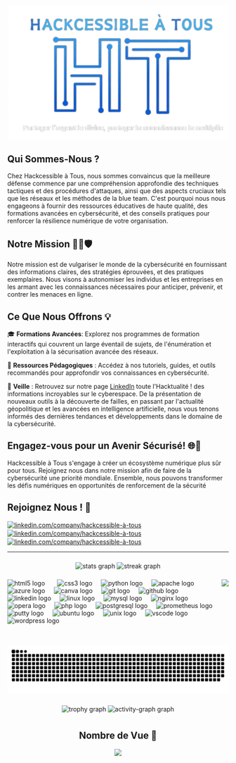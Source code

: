 <p align="center">
<img src="Logo_HT.png" alt="Logo" width="500">
</p>


<h2>Qui Sommes-Nous ?</h2>

Chez Hackcessible à Tous, nous sommes convaincus que la meilleure défense commence par une compréhension approfondie des techniques tactiques et des procédures d'attaques, ainsi que des aspects cruciaux tels que les réseaux et les méthodes de la blue team. C'est pourquoi nous nous engageons à fournir des ressources éducatives de haute qualité, des formations avancées en cybersécurité, et des conseils pratiques pour renforcer la résilience numérique de votre organisation.

<h2>Notre Mission 👨‍💻🛡️</h2>

Notre mission est de vulgariser le monde de la cybersécurité en fournissant des informations claires, des stratégies éprouvées, et des pratiques exemplaires. Nous visons à autonomiser les individus et les entreprises en les armant avec les connaissances nécessaires pour anticiper, prévenir, et contrer les menaces en ligne.

<h2>Ce Que Nous Offrons 💡</h2>

🎓 **Formations Avancées**: Explorez nos programmes de formation interactifs qui couvrent un large éventail de sujets, de l'énumération et l'exploitation à la sécurisation avancée des réseaux.

📘 **Ressources Pédagogiques** : Accédez à nos tutoriels, guides, et outils recommandés pour approfondir vos connaissances en cybersécurité.

🚨 **Veille** : Retrouvez sur notre page <a href="https://linkedin.com/company/hackcessible-%C3%A0-tous/">LinkedIn</a> toute l'Hacktualité ! des informations incroyables sur le cyberespace. De la présentation de nouveaux outils à la découverte de failles, en passant par l'actualité géopolitique et les avancées en intelligence artificielle, nous vous tenons informés des dernières tendances et développements dans le domaine de la cybersécurité.

<h2>Engagez-vous pour un Avenir Sécurisé! 🌐🔐</h2>

Hackcessible à Tous s'engage à créer un écosystème numérique plus sûr pour tous. Rejoignez nous dans notre mission afin de faire de la cybersécurité une priorité mondiale. Ensemble, nous pouvons transformer les défis numériques en opportunités de renforcement de la sécurité</h2>

###

<h2 align="left">Rejoignez Nous ! 🤝 </h3>
<p align="left">
<a href="https://linkedin.com/company/hackcessible-%C3%A0-tous/" target="_blank">
  <img align="center" src="https://raw.githubusercontent.com/rahuldkjain/github-profile-readme-generator/master/src/images/icons/Social/linked-in-alt.svg" alt="linkedin.com/company/hackcessible-à-tous" height="100" width="100" /></a>
  <a href="https://linkedin.com/in/linkedin.com/company/hackcessible-à-tous" target="blank"><img align="center" src="https://imgs.search.brave.com/mqK9rf7SuF0bn81kHzGoChWRywqXQ6OllVMZEkHW6jQ/rs:fit:500:0:0/g:ce/aHR0cHM6Ly91cGxv/YWQud2lraW1lZGlh/Lm9yZy93aWtpcGVk/aWEvY29tbW9ucy84/LzgyL1RlbGVncmFt/X2xvZ28uc3Zn.svg" alt="linkedin.com/company/hackcessible-à-tous" height="100" width="100" /></a>
  <a href="https://linkedin.com/in/linkedin.com/company/hackcessible-à-tous" target="blank"><img align="center" src="https://imgs.search.brave.com/LLA6ReZBuDyG2Xoatj7fwaA9Py4pt8I-LgDypYuDOkA/rs:fit:500:0:0/g:ce/aHR0cHM6Ly91cGxv/YWQud2lraW1lZGlh/Lm9yZy93aWtpcGVk/aWEvY29tbW9ucy84/LzhkL1NpZ25hbC1M/b2dvLnN2Zw.svg" alt="linkedin.com/company/hackcessible-à-tous" height="100" width="100" /></a>
</p>

---

###

<div align="center">
  <img src="https://github-readme-stats.vercel.app/api?username=Hackcessible-a-Tous&hide_title=false&hide_rank=false&show_icons=true&include_all_commits=true&count_private=true&disable_animations=false&theme=onedark&locale=fr&hide_border=false" height="150" alt="stats graph"  />
  <img src="https://streak-stats.demolab.com?user=Hackcessible-a-Tous&locale=fr&mode=daily&theme=onedark&hide_border=false&border_radius=5" height="150" alt="streak graph"  />
</div>

###

<img align="right" height="150" src="https://media4.giphy.com/media/ADD4w6XgqLBJohQdBK/giphy.webp?cid=790b7611wc8putjr5alx7py8fhufy83i5pvg2naqh4ghp0ak&ep=v1_gifs_search&rid=giphy.webp&ct=g"  />

###

<div align="left">
  <img src="https://cdn.jsdelivr.net/gh/devicons/devicon/icons/html5/html5-plain-wordmark.svg" height="70" alt="html5 logo"  />
  <img width="20" />
  <img src="https://cdn.jsdelivr.net/gh/devicons/devicon/icons/css3/css3-plain-wordmark.svg" height="70" alt="css3 logo"  />
  <img width="12" />
  <img src="https://cdn.jsdelivr.net/gh/devicons/devicon/icons/python/python-original-wordmark.svg" height="70" alt="python logo"  />
  <img width="12" />
  <img src="https://cdn.jsdelivr.net/gh/devicons/devicon/icons/apache/apache-original-wordmark.svg" height="70" alt="apache logo"  />
  <img width="12" />
  <img src="https://cdn.jsdelivr.net/gh/devicons/devicon/icons/azure/azure-original-wordmark.svg" height="70" alt="azure logo"  />
  <img width="12" />
  <img src="https://cdn.jsdelivr.net/gh/devicons/devicon/icons/canva/canva-original.svg" height="70" alt="canva logo"  />
  <img width="12" />
  <img src="https://cdn.jsdelivr.net/gh/devicons/devicon/icons/git/git-original-wordmark.svg" height="70" alt="git logo"  />
  <img width="12" />
  <img src="https://cdn.jsdelivr.net/gh/devicons/devicon/icons/github/github-original.svg" height="70" alt="github logo"  />
  <img width="12" />
  <img src="https://cdn.jsdelivr.net/gh/devicons/devicon/icons/linkedin/linkedin-original.svg" height="70" alt="linkedin logo"  />
  <img width="12" />
  <img src="https://cdn.jsdelivr.net/gh/devicons/devicon/icons/linux/linux-original.svg" height="70" alt="linux logo"  />
  <img width="12" />
  <img src="https://cdn.jsdelivr.net/gh/devicons/devicon/icons/mysql/mysql-original-wordmark.svg" height="70" alt="mysql logo"  />
  <img width="12" />
  <img src="https://cdn.jsdelivr.net/gh/devicons/devicon/icons/nginx/nginx-original.svg" height="70" alt="nginx logo"  />
  <img width="12" />
  <img src="https://cdn.jsdelivr.net/gh/devicons/devicon/icons/opera/opera-original.svg" height="70" alt="opera logo"  />
  <img width="12" />
  <img src="https://cdn.jsdelivr.net/gh/devicons/devicon/icons/php/php-original.svg" height="70" alt="php logo"  />
  <img width="12" />
  <img src="https://cdn.jsdelivr.net/gh/devicons/devicon/icons/postgresql/postgresql-plain-wordmark.svg" height="70" alt="postgresql logo"  />
  <img width="12" />
  <img src="https://cdn.jsdelivr.net/gh/devicons/devicon/icons/prometheus/prometheus-original-wordmark.svg" height="70" alt="prometheus logo"  />
  <img width="12" />
  <img src="https://cdn.jsdelivr.net/gh/devicons/devicon/icons/putty/putty-original.svg" height="70" alt="putty logo"  />
  <img width="12" />
  <img src="https://cdn.jsdelivr.net/gh/devicons/devicon/icons/ubuntu/ubuntu-plain.svg" height="70" alt="ubuntu logo"  />
  <img width="12" />
  <img src="https://cdn.jsdelivr.net/gh/devicons/devicon/icons/unix/unix-original.svg" height="70" alt="unix logo"  />
  <img width="12" />
  <img src="https://cdn.jsdelivr.net/gh/devicons/devicon/icons/vscode/vscode-original-wordmark.svg" height="70" alt="vscode logo"  />
  <img width="12" />
  <img src="https://cdn.jsdelivr.net/gh/devicons/devicon/icons/wordpress/wordpress-original.svg" height="70" alt="wordpress logo"  />
</div>


###

<br clear="both">

<img src="https://raw.githubusercontent.com/Hackcessible-a-Tous/Hackcessible-a-Tous/output/snake.svg" alt="Snake animation" />

###

<div align="center">
  <img src="https://github-profile-trophy.vercel.app?username=Hackcessible-a-Tous&theme=onedark&column=-1&row=1&margin-w=8&margin-h=8&no-bg=false&no-frame=false&order=4" height="150" alt="trophy graph"  />
  <img src="https://github-readme-activity-graph.vercel.app/graph?username=Hackcessible-a-Tous&radius=16&theme=one-dark&area=true&order=5" height="300" alt="activity-graph graph"  />
</div>

###
<div align="center">
<h1 Nombre de Vue 👀</h1>
</div>

<div align="center">
  <h2>Nombre de Vue 👀</h2>
</div>

<div align="center">
  <img src="https://profile-counter.glitch.me/Hackcessible-a-Tous/count.svg?"  />
</div>

###
